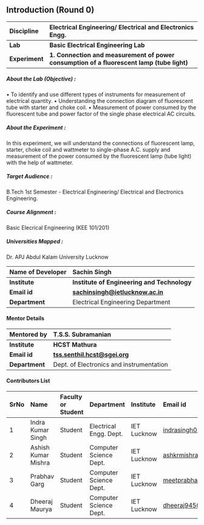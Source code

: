 ## Introduction (Round 0)

<b>Discipline | <b>Electrical Engineering/ Electrical and Electronics Engg.
:--|:--|
<b> Lab | <b> Basic Electrical Engineering Lab
<b> Experiment|     <b> 1. Connection and measurement of power consumption of a fluorescent lamp (tube light)

<h5> About the Lab (Objective) : </h5>

•	To identify and use different types of instruments for measurement of electrical quantity.
•	Understanding the connection diagram of fluorescent tube with starter and choke coil.
•	Measurement of power consumed by the fluorescent tube and power factor of the  single phase electrical AC circuits.

<h5> About the Experiment : </h5>

In this experiment, we will understand the connections of fluorescent lamp, starter, choke coil and wattmeter to single-phase A.C. supply and measurement of the power consumed by the fluorescent lamp (tube light) with the help of wattmeter. 

<h5> Target Audience : </h5>

B.Tech 1st Semester - Electrical Engineering/ Electrical and Electronics Engineering. 

<h5> Course Alignment : </h5>

Basic Elecrical Engineering (KEE 101/201)

<h5> Universities Mapped : </h5>

Dr. APJ Abdul Kalam University Lucknow

<b>Name of Developer | <b> Sachin Singh
:--|:--|
<b> Institute | <b> Institute of Engineering and Technology
<b> Email id|     <b> sachinsingh@ietlucknow.ac.in
<b> Department | Electrical Engineering Department

#### Mentor Details

<b>Mentored by | <b> T.S.S. Subramanian
:--|:--|
<b> Institute | <b> HCST Mathura
<b> Email id|     <b> tss.senthil.hcst@sgei.org
<b> Department | Dept. of Electronics and instrumentation

#### Contributors List

SrNo | Name | Faculty or Student | Department| Institute | Email id
:--|:--|:--|:--|:--|:--|
1 | Indra Kumar Singh | Student | Electrical Engg. Dept. | IET Lucknow | indrasingh0510@gmail.com
2 | Ashish Kumar Mishra | Student | Computer Science Dept. | IET Lucknow | ashkrmishra123@gmail.com
3 | Prabhav Garg | Student | Computer Science Dept. | IET Lucknow | meetprabhavgarg@gmail.com
4 | Dheeraj Maurya | Student | Computer Science Dept. | IET Lucknow | dheeraj945016@gmail.com


<br>
